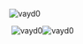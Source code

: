 <p align="left"> <img src="https://komarev.com/ghpvc/?username=vayd0&label=Profile%20views&color=0e75b6&style=flat" alt="vayd0" /> </p>


<div>
  <p>&nbsp;<img src="https://github-readme-stats.vercel.app/api?username=vayd0&show_icons=true&locale=en" alt="vayd0" /><img src="https://github-readme-streak-stats.herokuapp.com/?user=vayd0&" alt="vayd0" /></p>
</div>



